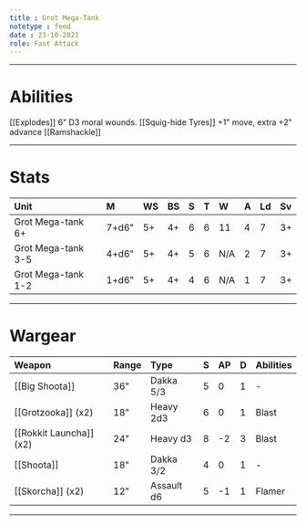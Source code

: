 ```yaml
---
title : Grot Mega-Tank
notetype : feed
date : 23-10-2021
role: Fast Attack
---
```


---
# Abilities
[[Explodes]] 6" D3 moral wounds.
[[Squig-hide Tyres]] +1" move, extra +2" advance
[[Ramshackle]]

---

# Stats
| Unit               | M     | WS  | BS  | S   | T   | W   | A   | Ld  | Sv  |
|:------------------ |:----- |:--- |:--- |:--- |:--- |:--- |:--- |:--- |:--- |
| Grot Mega-tank 6+  | 7+d6" | 5+  | 4+  | 6   | 6   | 11  | 4   | 7   | 3+  |
| Grot Mega-tank 3-5 | 4+d6" | 5+  | 4+  | 5   | 6   | N/A | 2   | 7   | 3+  |
| Grot Mega-tank 1-2 | 1+d6" | 5+  | 4+  | 4   | 6   | N/A | 1   | 7   | 3+  |

---

# Wargear
| Weapon                  | Range | Type       | S   | AP  | D   | Abilities |
|:----------------------- |:----- |:---------- |:--- |:--- |:--- |:--------- |
| [[Big Shoota]]          | 36"   | Dakka 5/3  | 5   | 0   | 1   | -         |
| [[Grotzooka]] (x2)      | 18"   | Heavy 2d3  | 6   | 0   | 1   | Blast     |
| [[Rokkit Launcha]] (x2) | 24"   | Heavy d3   | 8   | -2  | 3   | Blast     |
| [[Shoota]]              | 18"   | Dakka 3/2  | 4   | 0   | 1   | -         |
| [[Skorcha]] (x2)        | 12"   | Assault d6 | 5   | -1  | 1   | Flamer    |

---